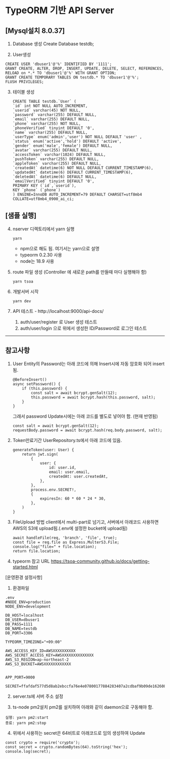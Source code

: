 # TypeORM 기반 API Server

## [Mysql설치 8.0.37]

1. Database 생성
Create Database testdb;

2. User생성
```
CREATE USER 'dbuser1'@'%' IDENTIFIED BY '1111';
GRANT CREATE, ALTER, DROP, INSERT, UPDATE, DELETE, SELECT, REFERENCES, RELOAD on *.* TO 'dbuser1'@'%' WITH GRANT OPTION;
GRANT CREATE TEMPORARY TABLES ON testdb.* TO 'dbuser1'@'%';
FLUSH PRIVILEGES;
```

3. 테이블 생성
    ```
    CREATE TABLE testdb.`User` (
    `id` int NOT NULL AUTO_INCREMENT,
    `userid` varchar(45) NOT NULL,
    `password` varchar(255) DEFAULT NULL,
    `email` varchar(255) DEFAULT NULL,
    `phone` varchar(255) NOT NULL,
    `phoneVerified` tinyint DEFAULT '0',
    `name` varchar(255) DEFAULT NULL,
    `userType` enum('admin','user') NOT NULL DEFAULT 'user' ,
    `status` enum('active','hold') DEFAULT 'active',
    `gender` enum('male','female') DEFAULT NULL,
    `avatar` varchar(255) DEFAULT NULL,
    `accessToken` varchar(1024) DEFAULT NULL,
    `pushToken` varchar(255) DEFAULT NULL,
    `appleToken` varchar(255) DEFAULT NULL,
    `createdAt` datetime(6) NOT NULL DEFAULT CURRENT_TIMESTAMP(6),
    `updatedAt` datetime(6) DEFAULT CURRENT_TIMESTAMP(6),
    `deletedAt` datetime(6) DEFAULT NULL,
    `emailVerified` tinyint DEFAULT '0',
    PRIMARY KEY (`id`,`userid`),
    KEY `phone` (`phone`)
    ) ENGINE=InnoDB AUTO_INCREMENT=79 DEFAULT CHARSET=utf8mb4 COLLATE=utf8mb4_0900_ai_ci;
    ```
## [샘플 실행]
4. nserver 디렉토리에서 yarn 실행
    ```
    yarn
    ```
    - npm으로 해도 됨. 여기서는 yarn으로 설명
    - typeorm 0.2.30 사용
    - node는 18.9 사용

5. route 파일 생성 (Controller 에 새로운 path를 만들때 마다 실행해야 함)
    ```
    yarn tsoa
    ```
6. 개발서버 시작
    ```
    yarn dev
    ```    


7. API 테스트 - http://localhost:9000/api-docs/ 
    1. auth/user/register 로 User 생성 테스트
    2. auth/user/login 으로 위에서 생성한 ID/Password로 로그인 테스트
---

## 참고사항

1. User Entity의 Password는 아래 코드에 의해 Insert시에 자동 암호화 되어 insert됨.
    ```
	@BeforeInsert()
    async setPassword() {
        if (this.password) {
            const salt = await bcrypt.genSalt(12);
            this.password = await bcrypt.hash(this.password, salt);
        }
    }
    ```
    그래서 password Update시에는 아래 코드를 별도로 넣어야 함. (현재 반영됨)
    ```
  	const salt = await bcrypt.genSalt(12);
  	requestBody.password = await bcrypt.hash(req.body.password, salt);
    ```

3. Token만료기간
UserRepository.ts에서 아래 코드에 있음.
    ```
    generateToken(user: User) {
        return jwt.sign(
            {
                user: {
                    id: user.id,
                    email: user.email,
                    createdAt: user.createdAt,
                },
            },
            process.env.SECRET!,
            {
                expiresIn: 60 * 60 * 24 * 30,
            },
        )
    }
    ```
2. FileUpload 방법
client에서 multi-part로 넘기고, 서버에서 아래코드 사용하면 AWS의 S3에 upload됨.(.env에 설정한 bucket에 upload됨)
    ```
    await handleFile(req, 'branch', 'file', true);
    const file = req.file as Express.MulterS3.File;
    console.log("file=" + file.location);
    return file.location;
    ```
3. typeorm 참고 URL
https://tsoa-community.github.io/docs/getting-started.html


[운영환경 설정사항]
1. 환경파일
``` 
.env
#NODE_ENV=production
NODE_ENV=development

DB_HOST=localhost
DB_USER=dbuser1
DB_PASS=1111
DB_NAME=testdb
DB_PORT=3306

TYPEORM_TIMEZONE="+09:00"

AWS_ACCESS_KEY_ID=AWSXXXXXXXXXX
AWS_SECRET_ACCESS_KEY=AWSXXXXXXXXXXXXXX
AWS_S3_REGION=ap-northeast-2
AWS_S3_BUCKET=AWSXXXXXXXXXXXX


APP_PORT=9000

SECRET=ffafdaf577d5d8ab2ebccfa76e4e07800177884283407a2cdbaf9b09de162608a59fdb2d4157ec1259be99cb76a88ba89e0f151803e0dd7d79a3305cb455f25b
```

2. server.ts에 서버 주소 설정

3. ts-node pm2설치
pm2를 설치하여 아래와 같이 daemon으로 구동해야 함.
```
실행: yarn pm2:start
종료: yarn pm2:stop
```
4. 위에서 사용하는 secret은 64비트로 아래코드로 임의 생성하여 Update
```
const crypto = require('crypto');
const secret = crypto.randomBytes(64).toString('hex');
console.log(secret);
```